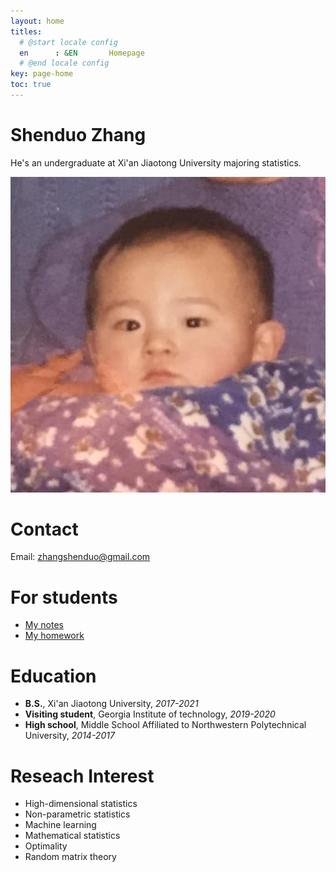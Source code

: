 ```yaml
---
layout: home
titles:
  # @start locale config
  en      : &EN       Homepage
  # @end locale config
key: page-home
toc: true
---
```


# Shenduo Zhang

He's an undergraduate at Xi'an Jiaotong University majoring statistics. 
   
<img class="image image--lg" src="/me.jpeg"/>

# Contact

Email: zhangshenduo@gmail.com

# For students

- [My notes](/courses.md)
- [My homework](/hw.md)

# Education

- **B.S.**, Xi'an Jiaotong University, *2017-2021* 
- **Visiting student**, Georgia Institute of technology, *2019-2020*
- **High school**, Middle School Affiliated to Northwestern Polytechnical University, *2014-2017*

# Reseach Interest

- High-dimensional statistics
- Non-parametric statistics
- Machine learning
- Mathematical statistics
- Optimality
- Random matrix theory